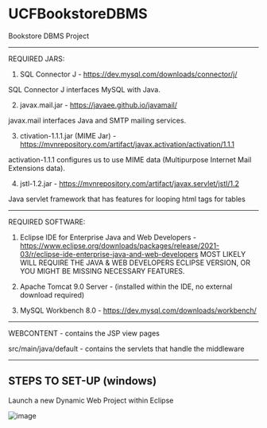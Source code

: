 # UCFBookstoreDBMS
Bookstore DBMS Project

----------------------------------------------------------------------
REQUIRED JARS: 
1. SQL Connector J - https://dev.mysql.com/downloads/connector/j/

  SQL Connector J interfaces MySQL with Java.

2. javax.mail.jar - https://javaee.github.io/javamail/ 

  javax.mail interfaces Java and SMTP mailing services.

3. ctivation-1.1.1.jar (MIME Jar) - https://mvnrepository.com/artifact/javax.activation/activation/1.1.1 

  activation-1.1.1 configures us to use MIME data (Multipurpose Internet Mail Extensions data).

4. jstl-1.2.jar - https://mvnrepository.com/artifact/javax.servlet/jstl/1.2
  
  Java servlet framework that has features for looping html tags for tables

----------------------------------------------------------------------
REQUIRED SOFTWARE:
1) Eclipse IDE for Enterprise Java and Web Developers - https://www.eclipse.org/downloads/packages/release/2021-03/r/eclipse-ide-enterprise-java-and-web-developers
MOST LIKELY WILL REQUIRE THE JAVA & WEB DEVELOPERS ECLIPSE VERSION, OR YOU MIGHT BE MISSING NECESSARY FEATURES.

3) Apache Tomcat 9.0 Server - (installed within the IDE, no external download required)

5) MySQL Workbench 8.0 - https://dev.mysql.com/downloads/workbench/
----------------------------------------------------------------------

WEBCONTENT - contains the JSP view pages 

src/main/java/default - contains the servlets that handle the middleware

----------------------------------------------------------------------

STEPS TO SET-UP (windows)
----------------------------------------------------------------------
Launch a new Dynamic Web Project within Eclipse

![image](https://user-images.githubusercontent.com/43066793/145063192-6ffa4f25-b5ef-429f-bfb8-98a9bb9c7f8e.png)

